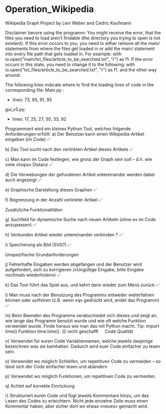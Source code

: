 # Operation_Wikipedia
Wikipedia Graph Project by Levi Weber and Cedric Kaufmann

Disclaimer bevore using the programm: 
You might receive the error, that the files you need to load aren't findable (the directory you trying to open is not existent). If this error occurs to you, you need to either remove all the main/ statements from where the files get loaded in or add the main/ statement into every file path that gets loaded in. 
For example:
with io.open("main/txt_files/article_to_be_searched.txt", "r") as f1: 
If the error occurs in this state, you need to change it to the following: 
with io.open("txt_files/article_to_be_searched.txt", "r") as f1.
and the other way around.

The following lines indicate where to find the loading lines of code in the corresponding file:
Main.py : 
- lines: 73, 85, 91, 95

gui_v5.py:
- lines: 17, 25, 27, 30, 33, 92


Programmiert wird ein kleines Python Tool, welches folgende Anforderungen erfüllt:
a)	Der Benutzer kann einen Wikipedia-Artikel eingeben (im Code) ✅

b)	Das Tool sucht nach den verlinkten Artikel dieses Artikels ✅

c)	Man kann im Code festlegen, wie gross der Graph sein soll – d.h. wie viele «hops» Distanz ✅

d)	Die Verwebungen der gefundenen Artikel untereinander werden dabei auch angezeigt ✅

e)	Graphische Darstellung dieses Graphen ✅

f)	Begrenzung in der Anzahl verlinkter Artikel ✅

Zusätzliche Funktionalitäten

g)	Suchfeld für dynamische Suche nach neuen Artikeln (ohne es im Code anzupassen) ✅

h)	Verbunden Artikel wieder untereinander verbinden ? ✅

i)	Speicherung als Bild (SVG?) ✅

Unspezifische Grundanforderungen 

j)	Fehlerhafte Eingaben werden abgefangen und der Benutzer wird aufgefordert, sich zu korrigieren («Ungültige Eingabe, bitte Eingabe nochmals wiederholen») ✅

k)	Das Tool führt das Spiel aus, und kehrt dann wieder zum Menü zurück ✅

l)	Man muss nach der Benutzung des Programms entweder weiterfahren können oder aufhören (z.B. wenn «q» gedrückt wird, endet das Programm) ✅

m)	Beim Beenden des Programms verabschiedet sich dieses und zeigt an, wie lange das Programm benutzt wurde und wie oft welche Funktion verwendet wurde. Finde heraus wie man das mit Python macht. Tip: import time() Funktion time.time(). 😔 nicht geschafft
 
Code Qualität

n)	Verwendet für euren Code Variablennamen, welche jeweils dasjenige bezeichnen was sie beinhalten. Dadurch wird euer Code einfacher zu lesen sein. 

o)	Verwendet wo möglich Schleifen, um repetitiven Code zu vermeiden – so lässt sich der Code einfacher lesen und abändern

p)	Verwendet wo möglich Funktionen, um repetitiven Code zu vermeiden.

q)	Achtet auf korrekte Einrückung

r)	Strukturiert euren Code und fügt jeweils Kommentare hinzu, um das Lesen des Codes zu erleichtern. Nicht jede einzelne Zeile muss einen Kommentar haben, aber sicher dort wo etwas «neues» gemacht wird.



